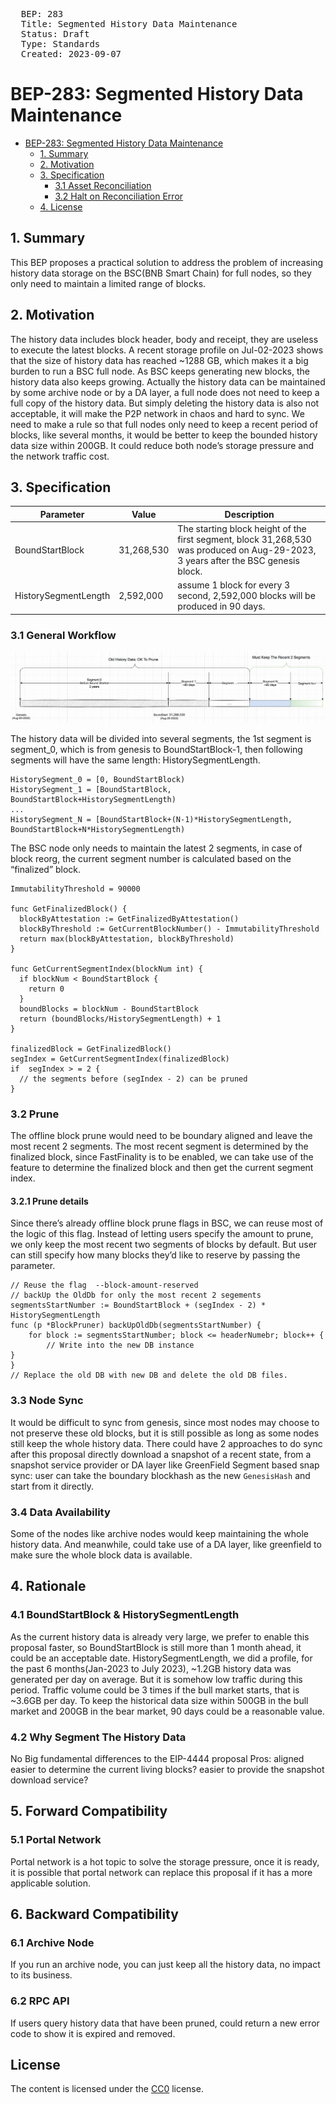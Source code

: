 <pre>
  BEP: 283
  Title: Segmented History Data Maintenance
  Status: Draft
  Type: Standards
  Created: 2023-09-07
</pre>

# BEP-283: Segmented History Data Maintenance

- [BEP-283: Segmented History Data Maintenance]((https://github.com/bnb-chain/BEPs/pull/283))
    - [1. Summary](#1-summary)
    - [2. Motivation](#2-motivation)
    - [3. Specification](#3-specification)
        - [3.1 Asset Reconciliation](#31-asset-reconciliation)
        - [3.2 Halt on Reconciliation Error](#32-halt-on-reconciliation-error)
    - [4. License](#4-license)

## 1. Summary

This BEP proposes a practical solution to address the problem of increasing history data storage on the BSC(BNB Smart Chain) for full nodes, so they only need to maintain a limited range of blocks.

## 2. Motivation

The history data includes block header, body and receipt, they are useless to execute the latest blocks. A recent storage profile on Jul-02-2023 shows that the size of history data has reached ~1288 GB, which makes it a big burden to run a BSC full node. As BSC keeps generating new blocks, the history data also keeps growing. 
Actually the history data can be maintained by some archive node or by a DA layer, a full node does not need to keep a full copy of the history data. But simply deleting the history data is also not acceptable, it will make the P2P network in chaos and hard to sync.
We need to make a rule so that full nodes only need to keep a recent period of blocks, like several months, it would be better to keep the bounded history data size within 200GB. It could reduce both node’s storage pressure and the network traffic cost.


## 3. Specification
|        Parameter       |   Value      |        Description        |
| ----------------- | ----------- | ------------------------  |
|       BoundStartBlock       |   31,268,530    | The starting block height of the first segment, block 31,268,530 was produced on Aug-29-2023, 3 years after the BSC genesis block.        |
|    HistorySegmentLength   |   2,592,000    | assume 1 block for every 3 second, 2,592,000 blocks will be produced in 90 days. |

### 3.1 General Workflow
![overview](./assets/bep-283/Data_Segment.png)

The history data will be divided into several segments, the 1st segment is segment_0, which is from genesis to BoundStartBlock-1, then following segments will have the same length: HistorySegmentLength.
```
HistorySegment_0 = [0, BoundStartBlock)
HistorySegment_1 = [BoundStartBlock, BoundStartBlock+HistorySegmentLength)
...
HistorySegment_N = [BoundStartBlock+(N-1)*HistorySegmentLength, BoundStartBlock+N*HistorySegmentLength)
```
The BSC node only needs to maintain the latest 2 segments, in case of block reorg, the current segment number is calculated based on the “finalized” block.
```
ImmutabilityThreshold = 90000

func GetFinalizedBlock() {
  blockByAttestation := GetFinalizedByAttestation()
  blockByThreshold := GetCurrentBlockNumber() - ImmutabilityThreshold
  return max(blockByAttestation, blockByThreshold)
}

func GetCurrentSegmentIndex(blockNum int) {
  if blockNum < BoundStartBlock {
    return 0
  }
  boundBlocks = blockNum - BoundStartBlock
  return (boundBlocks/HistorySegmentLength) + 1
}

finalizedBlock = GetFinalizedBlock()
segIndex = GetCurrentSegmentIndex(finalizedBlock)
if  segIndex > = 2 {
  // the segments before (segIndex - 2) can be pruned
}

```

### 3.2 Prune

The offline block prune would need to be boundary aligned and leave the most recent 2 segments. The most recent segment is determined by the finalized block, since FastFinality is to be enabled, we can take use of the feature to determine the finalized block and then get the current segment index.

#### 3.2.1 Prune details
Since there’s already offline block prune flags in BSC, we can reuse most of the logic of this flag. Instead of letting users specify the amount to prune, we only keep the most recent two segments of blocks by default. But user can still specify how many blocks they’d like to reserve by passing the parameter.
```
// Reuse the flag  --block-amount-reserved
// backUp the OldDb for only the most recent 2 segements
segmentsStartNumber := BoundStartBlock + (segIndex - 2) * HistorySegmentLength
func (p *BlockPruner) backUpOldDb(segmentsStartNumber) {
	for block := segmentsStartNumber; block <= headerNumebr; block++ {
		// Write into the new DB instance
}
}
// Replace the old DB with new DB and delete the old DB files.

```

### 3.3 Node Sync
 It would be difficult to sync from genesis, since most nodes may choose to not preserve these old blocks, but it is still possible as long as some nodes still keep the whole history data.
There could have 2 approaches to do sync after this proposal
directly download a snapshot of a recent state, from a snapshot service provider or DA layer like GreenField
Segment based snap sync: user can take the boundary blockhash as the new `GenesisHash` and start from it directly. 

### 3.4 Data Availability
Some of the nodes like archive nodes would keep maintaining the whole history data.
And meanwhile, could take use of a DA layer, like greenfield to make sure the whole block data is available.

## 4. Rationale
### 4.1 BoundStartBlock & HistorySegmentLength
As the current history data is already very large, we prefer to enable this proposal faster, so 
BoundStartBlock is still more than 1 month ahead, it could be an acceptable date.
HistorySegmentLength, we did a profile, for the past 6 months(Jan-2023 to July 2023), ~1.2GB history data was generated per day on average. But it is somehow low traffic during this period. Traffic volume could be 3 times if the bull market starts, that is ~3.6GB per day. To keep the historical data size within 500GB in the bull market and 200GB in the bear market, 90 days could be a reasonable value.

### 4.2 Why Segment The History Data
No Big fundamental differences to the EIP-4444 proposal
Pros: aligned
easier to determine the current living blocks?
easier to provide the snapshot download service?

## 5. Forward Compatibility
### 5.1 Portal Network
Portal network is a hot topic to solve the storage pressure, once it is ready, it is possible that portal network can replace this proposal if it has a more applicable solution.

## 6. Backward Compatibility
### 6.1 Archive Node
If you run an archive node, you can just keep all the history data, no impact to its business.
### 6.2 RPC API
If users query history data that have been pruned, could return a new error code to show it is expired and removed.

## License
The content is licensed under the [CC0](https://creativecommons.org/publicdomain/zero/1.0/) license.
